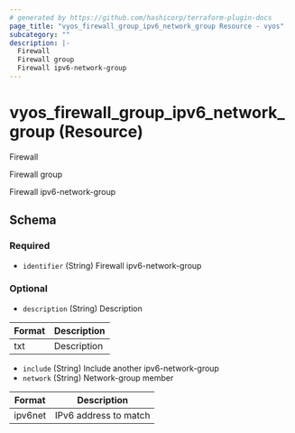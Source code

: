 ```yaml
---
# generated by https://github.com/hashicorp/terraform-plugin-docs
page_title: "vyos_firewall_group_ipv6_network_group Resource - vyos"
subcategory: ""
description: |-
  Firewall
  Firewall group
  Firewall ipv6-network-group
---
```


# vyos_firewall_group_ipv6_network_group (Resource)

Firewall

Firewall group

Firewall ipv6-network-group



<!-- schema generated by tfplugindocs -->
## Schema

### Required

- `identifier` (String) Firewall ipv6-network-group

### Optional

- `description` (String) Description

|  Format  |  Description  |
|----------|---------------|
|  txt  |  Description  |
- `include` (String) Include another ipv6-network-group
- `network` (String) Network-group member

|  Format  |  Description  |
|----------|---------------|
|  ipv6net  |  IPv6 address to match  |
